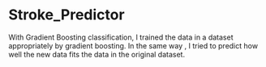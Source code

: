 # Stroke_Predictor
 With Gradient Boosting classification, I trained the data in a dataset appropriately by gradient boosting.  In the same way , I tried to predict how well the new data fits the data in the original dataset. 
